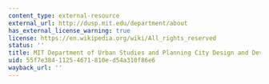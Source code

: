 ```yaml
---
content_type: external-resource
external_url: http://dusp.mit.edu/department/about
has_external_license_warning: true
license: https://en.wikipedia.org/wiki/All_rights_reserved
status: ''
title: MIT Department of Urban Studies and Planning City Design and Development Program
uid: 55f7e384-1125-4671-810e-d54a310f86e6
wayback_url: ''
---
```

